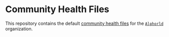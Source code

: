 # Community Health Files

This repository contains the default [community health files](https://help.github.com/en/github/building-a-strong-community/creating-a-default-community-health-file) for
the [`Alphorld`](https://github.com/alphorld) organization.
